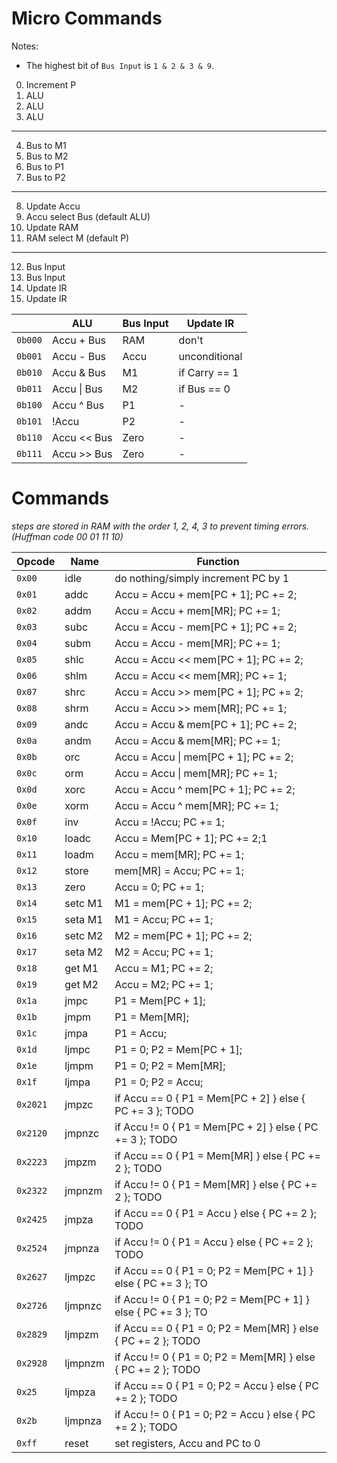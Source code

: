 # Micro Commands

Notes:

- The highest bit of `Bus Input` is `1 & 2 & 3 & 9`.

0. Increment P
1. ALU
2. ALU
3. ALU
---
4. Bus to M1
5. Bus to M2
6. Bus to P1
7. Bus to P2
---
8. Update Accu
9. Accu select Bus (default ALU)
10. Update RAM
11. RAM select M (default P)
---
12. Bus Input
13. Bus Input
14. Update IR
15. Update IR

|           | ALU           | Bus Input | Update IR     |
| --------- | ------------- | --------- | ------------- |
| `0b000`   | Accu + Bus    | RAM       | don't         |
| `0b001`   | Accu - Bus    | Accu      | unconditional |
| `0b010`   | Accu & Bus    | M1        | if Carry == 1 |
| `0b011`   | Accu \| Bus   | M2        | if Bus == 0   |
| `0b100`   | Accu ^ Bus    | P1        | -             |
| `0b101`   | !Accu         | P2        | -             |
| `0b110`   | Accu << Bus   | Zero      | -             |
| `0b111`   | Accu >> Bus   | Zero      | -             |

# Commands

*steps are stored in RAM with the order 1, 2, 4, 3 to prevent timing errors. (Huffman code 00 01 11 10)*

| Opcode   | Name     | Function                                                      |
| -------- | -------- | ------------------------------------------------------------- |
| `0x00`   | idle     | do nothing/simply increment PC by 1                           |
| `0x01`   | addc     | Accu = Accu + mem[PC + 1]; PC += 2;                           |
| `0x02`   | addm     |Accu = Accu + mem[MR]; PC += 1;                                |
| `0x03`   | subc     | Accu = Accu - mem[PC + 1]; PC += 2;                           |
| `0x04`   | subm     | Accu = Accu - mem[MR]; PC += 1;                               |
| `0x05`   | shlc     | Accu = Accu << mem[PC + 1]; PC += 2;                          |
| `0x06`   | shlm     | Accu = Accu << mem[MR]; PC += 1;                              |
| `0x07`   | shrc     | Accu = Accu >> mem[PC + 1]; PC += 2;                          |
| `0x08`   | shrm     | Accu = Accu >> mem[MR]; PC += 1;                              |
| `0x09`   | andc     | Accu = Accu & mem[PC + 1]; PC += 2;                           |
| `0x0a`   | andm     | Accu = Accu & mem[MR]; PC += 1;                               |
| `0x0b`   | orc      | Accu = Accu \| mem[PC + 1]; PC += 2;                          |
| `0x0c`   | orm      | Accu = Accu \| mem[MR]; PC += 1;                              |
| `0x0d`   | xorc     | Accu = Accu ^ mem[PC + 1]; PC += 2;                           |
| `0x0e`   | xorm     | Accu = Accu ^ mem[MR]; PC += 1;                               |
| `0x0f`   | inv      | Accu = !Accu; PC += 1;                                        |
| `0x10`   | loadc    | Accu = Mem[PC + 1]; PC += 2;1                                 |
| `0x11`   | loadm    | Accu = mem[MR]; PC += 1;                                      |
| `0x12`   | store    | mem[MR] = Accu; PC += 1;                                      |
| `0x13`   | zero     | Accu = 0; PC += 1;                                            |
| `0x14`   | setc M1  | M1 = mem[PC + 1]; PC += 2;                                    |
| `0x15`   | seta M1  | M1 = Accu; PC += 1;                                           |
| `0x16`   | setc M2  | M2 = mem[PC + 1]; PC += 2;                                    |
| `0x17`   | seta M2  | M2 = Accu; PC += 1;                                           |
| `0x18`   | get M1   | Accu = M1; PC += 2;                                           |
| `0x19`   | get M2   | Accu = M2; PC += 1;                                           |
| `0x1a`   | jmpc     | P1 = Mem[PC + 1];                                             |
| `0x1b`   | jmpm     | P1 = Mem[MR];                                                 |
| `0x1c`   | jmpa     | P1 = Accu;                                                    |
| `0x1d`   | ljmpc    | P1 = 0; P2 = Mem[PC + 1];                                     |
| `0x1e`   | ljmpm    | P1 = 0; P2 = Mem[MR];                                         |
| `0x1f`   | ljmpa    | P1 = 0; P2 = Accu;                                            |
| `0x2021` | jmpzc    | if Accu == 0 { P1 = Mem[PC + 2] } else { PC += 3 }; TODO      |
| `0x2120` | jmpnzc   | if Accu != 0 { P1 = Mem[PC + 2] } else { PC += 3 }; TODO      |
| `0x2223` | jmpzm    | if Accu == 0 { P1 = Mem[MR] } else { PC += 2 }; TODO          |
| `0x2322` | jmpnzm   | if Accu != 0 { P1 = Mem[MR] } else { PC += 2 }; TODO          |
| `0x2425` | jmpza    | if Accu == 0 { P1 = Accu } else { PC += 2 }; TODO             |
| `0x2524` | jmpnza   | if Accu != 0 { P1 = Accu } else { PC += 2 }; TODO             |
| `0x2627` | ljmpzc   | if Accu == 0 { P1 = 0; P2 = Mem[PC + 1] } else { PC += 3 }; TO|
| `0x2726` | ljmpnzc  | if Accu != 0 { P1 = 0; P2 = Mem[PC + 1] } else { PC += 3 }; TO|
| `0x2829` | ljmpzm   | if Accu == 0 { P1 = 0; P2 = Mem[MR] } else { PC += 2 }; TODO  |
| `0x2928` | ljmpnzm  | if Accu != 0 { P1 = 0; P2 = Mem[MR] } else { PC += 2 }; TODO  |
| `0x25`   | ljmpza   | if Accu == 0 { P1 = 0; P2 = Accu } else { PC += 2 }; TODO     |
| `0x2b`   | ljmpnza  | if Accu != 0 { P1 = 0; P2 = Accu } else { PC += 2 }; TODO     |
| `0xff`   | reset    | set registers, Accu and PC to 0                               |